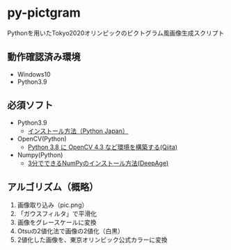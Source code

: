 # py-pictgram
Pythonを用いたTokyo2020オリンピックのピクトグラム風画像生成スクリプト

## 動作確認済み環境

- Windows10
- Python3.9

## 必須ソフト

- Python3.9
  - [インストール方法（Python Japan）](https://www.python.jp/install/windows/install.html)
- OpenCV(Python)
  - [Python 3.8 に OpenCV 4.3 など環境を構築する(Qiita)](https://qiita.com/cointoss1973/items/92d82f9accb239a276a0)
- Numpy(Python)
  - [3分でできるNumPyのインストール方法(DeepAge)](https://deepage.net/features/numpy-install.html)

## アルゴリズム（概略）

1. 画像取り込み（pic.png）
2. 「ガウスフィルタ」で平滑化
3. 画像をグレースケールに変換
4. Otsuの2値化法で画像の2値化（白黒）
5. 2値化した画像を、東京オリンピック公式カラーに変換
